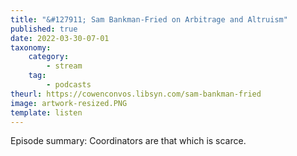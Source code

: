 ```yaml
---
title: "&#127911; Sam Bankman-Fried on Arbitrage and Altruism"
published: true
date: 2022-03-30-07-01
taxonomy:
    category:
        - stream
    tag:
        - podcasts
theurl: https://cowenconvos.libsyn.com/sam-bankman-fried
image: artwork-resized.PNG
template: listen
---
```


Episode summary: Coordinators are that which is scarce.

